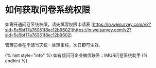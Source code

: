 # 如何获取问卷系统权限

如需开通问卷系统权限，请先填写权限申请表 [https://in.weisurvey.com/v2?sid=5e5bf17a76051f8ec12b9602](https://in.weisurvey.com/v2?sid=5e5bf17a76051f8ec12b9602)

管理员会在申请当天统一处理审核，次日即可生效。

{% hint style="info" %}
如有疑问可企业微信联系：IMUR问卷系统助手
{% endhint %}
